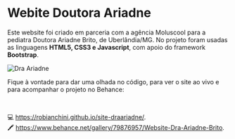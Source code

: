 # Webite Doutora Ariadne
Este website foi criado em parceria com a agência Moluscool para a pediatra Doutora Ariadne Brito, de Uberlândia/MG.
No projeto foram usadas as linguagens <b>HTML5, CSS3 e Javascript</b>, com apoio do framework <b>Bootstrap</b>. 

![Dra Ariadne](http://draariadnebrito.com.br/img/logo.png)



Fique à vontade para dar uma olhada no código, para ver o site ao vivo e para acompanhar o projeto no Behance:

<br>


💻 https://robianchini.github.io/site-draariadne/. <br>
🖍 https://www.behance.net/gallery/79876957/Website-Dra-Ariadne-Brito.
